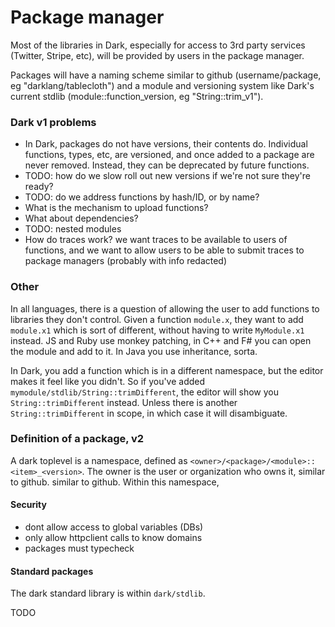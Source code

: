 # Package manager

Most of the libraries in Dark, especially for access to 3rd party services (Twitter, Stripe, etc), will be provided by users in the package manager.

Packages will have a naming scheme similar to github (username/package, eg "darklang/tablecloth") and a module and versioning system like Dark's current stdlib (module::function_version, eg "String::trim_v1").

### Dark v1 problems

* In Dark, packages do not have versions, their contents do. Individual functions, types, etc, are versioned, and once added to a package are never removed. Instead, they can be deprecated by future functions.
* TODO: how do we slow roll out new versions if we're not sure they're ready?
* TODO: do we address functions by hash/ID, or by name?
* What is the mechanism to upload functions?
* What about dependencies?
* TODO: nested modules
* How do traces work? we want traces to be available to users of functions, and we want to allow users to be able to submit traces to package managers (probably with info redacted)



### Other

In all languages, there is a question of allowing the user to add functions to libraries they don't control. Given a function `module.x`, they want to add `module.x1` which is sort of different, without having to write `MyModule.x1` instead. JS and Ruby use monkey patching, in C++ and F# you can open the module and add to it. In Java you use inheritance, sorta.

In Dark, you add a function which is in a different namespace, but the editor makes it feel like you didn't. So if you've added `mymodule/stdlib/String::trimDifferent`, the editor will show you `String::trimDifferent` instead. Unless there is another `String::trimDifferent` in scope, in which case it will disambiguate.



### Definition of a package, v2

A dark toplevel is a namespace, defined as `<owner>/<package>/<module>::<item>_<version>`. The owner is the user or organization who owns it, similar to github. similar to github. Within this namespace, 



#### Security

* dont allow access to global variables (DBs)
* only allow httpclient calls to know domains
* packages must typecheck

#### Standard packages

The dark standard library is within `dark/stdlib`.

TODO
